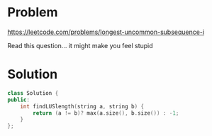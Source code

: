 # Problem
https://leetcode.com/problems/longest-uncommon-subsequence-i

Read this question... it might make you feel stupid

# Solution
```cpp
class Solution {
public:
    int findLUSlength(string a, string b) {
        return (a != b)? max(a.size(), b.size()) : -1;
    }
};
```